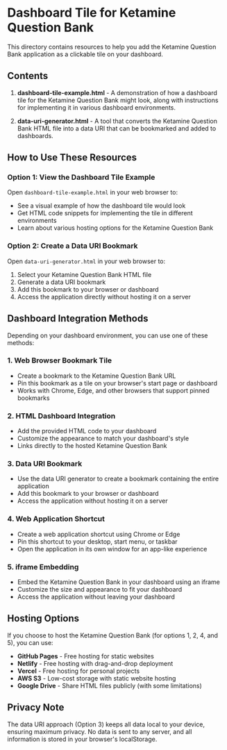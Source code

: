 # Dashboard Tile for Ketamine Question Bank

This directory contains resources to help you add the Ketamine Question Bank application as a clickable tile on your dashboard.

## Contents

1. **dashboard-tile-example.html** - A demonstration of how a dashboard tile for the Ketamine Question Bank might look, along with instructions for implementing it in various dashboard environments.

2. **data-uri-generator.html** - A tool that converts the Ketamine Question Bank HTML file into a data URI that can be bookmarked and added to dashboards.

## How to Use These Resources

### Option 1: View the Dashboard Tile Example

Open `dashboard-tile-example.html` in your web browser to:
- See a visual example of how the dashboard tile would look
- Get HTML code snippets for implementing the tile in different environments
- Learn about various hosting options for the Ketamine Question Bank

### Option 2: Create a Data URI Bookmark

Open `data-uri-generator.html` in your web browser to:
1. Select your Ketamine Question Bank HTML file
2. Generate a data URI bookmark
3. Add this bookmark to your browser or dashboard
4. Access the application directly without hosting it on a server

## Dashboard Integration Methods

Depending on your dashboard environment, you can use one of these methods:

### 1. Web Browser Bookmark Tile
- Create a bookmark to the Ketamine Question Bank URL
- Pin this bookmark as a tile on your browser's start page or dashboard
- Works with Chrome, Edge, and other browsers that support pinned bookmarks

### 2. HTML Dashboard Integration
- Add the provided HTML code to your dashboard
- Customize the appearance to match your dashboard's style
- Links directly to the hosted Ketamine Question Bank

### 3. Data URI Bookmark
- Use the data URI generator to create a bookmark containing the entire application
- Add this bookmark to your browser or dashboard
- Access the application without hosting it on a server

### 4. Web Application Shortcut
- Create a web application shortcut using Chrome or Edge
- Pin this shortcut to your desktop, start menu, or taskbar
- Open the application in its own window for an app-like experience

### 5. iframe Embedding
- Embed the Ketamine Question Bank in your dashboard using an iframe
- Customize the size and appearance to fit your dashboard
- Access the application without leaving your dashboard

## Hosting Options

If you choose to host the Ketamine Question Bank (for options 1, 2, 4, and 5), you can use:

- **GitHub Pages** - Free hosting for static websites
- **Netlify** - Free hosting with drag-and-drop deployment
- **Vercel** - Free hosting for personal projects
- **AWS S3** - Low-cost storage with static website hosting
- **Google Drive** - Share HTML files publicly (with some limitations)

## Privacy Note

The data URI approach (Option 3) keeps all data local to your device, ensuring maximum privacy. No data is sent to any server, and all information is stored in your browser's localStorage.